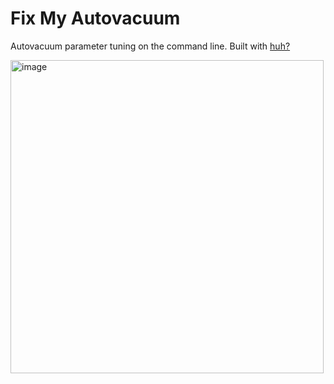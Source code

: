 # Fix My Autovacuum

Autovacuum parameter tuning on the command line. Built with [huh?](https://github.com/charmbracelet/huh)

<img width="501" alt="image" src="https://github.com/user-attachments/assets/a709bc4a-5877-44fe-9d68-e39eafcec03e" />



